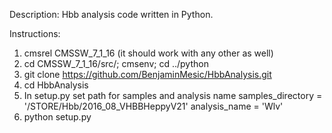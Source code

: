 Description:
Hbb analysis code written in Python.

Instructions:

1. cmsrel CMSSW_7_1_16 (it should work with any other as well)
2. cd CMSSW_7_1_16/src/; cmsenv; cd ../python
3. git clone https://github.com/BenjaminMesic/HbbAnalysis.git
4. cd HbbAnalysis
5. In setup.py set path for samples and analysis name
	samples_directory 	= '/STORE/Hbb/2016_08_VHBBHeppyV21'
	analysis_name 		= 'Wlv'
6. python setup.py